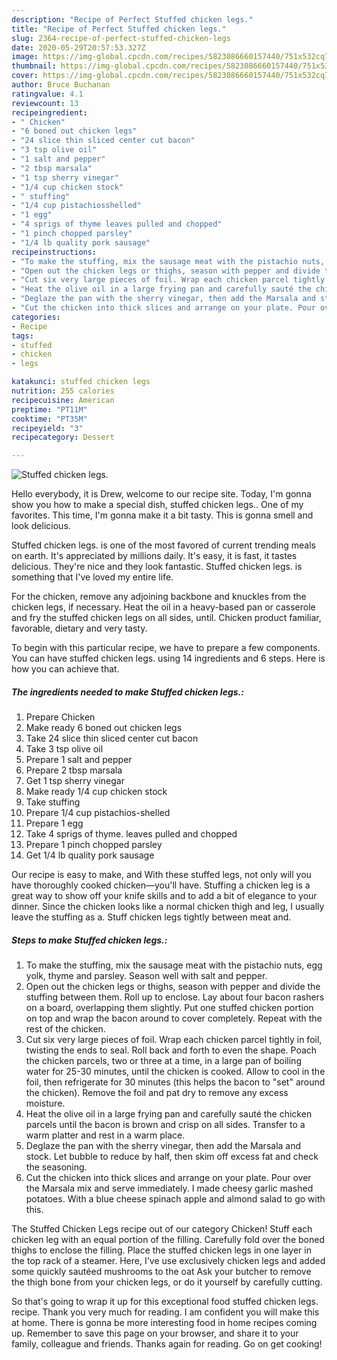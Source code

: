 ```yaml
---
description: "Recipe of Perfect Stuffed chicken legs."
title: "Recipe of Perfect Stuffed chicken legs."
slug: 2364-recipe-of-perfect-stuffed-chicken-legs
date: 2020-05-29T20:57:53.327Z
image: https://img-global.cpcdn.com/recipes/5823086660157440/751x532cq70/stuffed-chicken-legs-recipe-main-photo.jpg
thumbnail: https://img-global.cpcdn.com/recipes/5823086660157440/751x532cq70/stuffed-chicken-legs-recipe-main-photo.jpg
cover: https://img-global.cpcdn.com/recipes/5823086660157440/751x532cq70/stuffed-chicken-legs-recipe-main-photo.jpg
author: Bruce Buchanan
ratingvalue: 4.1
reviewcount: 13
recipeingredient:
- " Chicken"
- "6 boned out chicken legs"
- "24 slice thin sliced center cut bacon"
- "3 tsp olive oil"
- "1 salt and pepper"
- "2 tbsp marsala"
- "1 tsp sherry vinegar"
- "1/4 cup chicken stock"
- " stuffing"
- "1/4 cup pistachiosshelled"
- "1 egg"
- "4 sprigs of thyme leaves pulled and chopped"
- "1 pinch chopped parsley"
- "1/4 lb quality pork sausage"
recipeinstructions:
- "To make the stuffing, mix the sausage meat with the pistachio nuts, egg yolk, thyme and parsley. Season well with salt and pepper."
- "Open out the chicken legs or thighs, season with pepper and divide the stuffing between them. Roll up to enclose. Lay about four bacon rashers on a board, overlapping them slightly. Put one stuffed chicken portion on top and wrap the bacon around to cover completely. Repeat with the rest of the chicken."
- "Cut six very large pieces of foil. Wrap each chicken parcel tightly in foil, twisting the ends to seal. Roll back and forth to even the shape. Poach the chicken parcels, two or three at a time, in a large pan of boiling water for 25-30 minutes, until the chicken is cooked. Allow to cool in the foil, then refrigerate for 30 minutes (this helps the bacon to &#34;set&#34; around the chicken). Remove the foil and pat dry to remove any excess moisture."
- "Heat the olive oil in a large frying pan and carefully sauté the chicken parcels until the bacon is brown and crisp on all sides. Transfer to a warm platter and rest in a warm place."
- "Deglaze the pan with the sherry vinegar, then add the Marsala and stock. Let bubble to reduce by half, then skim off excess fat and check the seasoning."
- "Cut the chicken into thick slices and arrange on your plate. Pour over the Marsala mix and serve immediately. I made cheesy garlic mashed potatoes. With a blue cheese spinach apple and almond salad to go with this."
categories:
- Recipe
tags:
- stuffed
- chicken
- legs

katakunci: stuffed chicken legs 
nutrition: 255 calories
recipecuisine: American
preptime: "PT11M"
cooktime: "PT35M"
recipeyield: "3"
recipecategory: Dessert

---
```



![Stuffed chicken legs.](https://img-global.cpcdn.com/recipes/5823086660157440/751x532cq70/stuffed-chicken-legs-recipe-main-photo.jpg)

Hello everybody, it is Drew, welcome to our recipe site. Today, I'm gonna show you how to make a special dish, stuffed chicken legs.. One of my favorites. This time, I'm gonna make it a bit tasty. This is gonna smell and look delicious.

Stuffed chicken legs. is one of the most favored of current trending meals on earth. It's appreciated by millions daily. It's easy, it is fast, it tastes delicious. They're nice and they look fantastic. Stuffed chicken legs. is something that I've loved my entire life.

For the chicken, remove any adjoining backbone and knuckles from the chicken legs, if necessary. Heat the oil in a heavy-based pan or casserole and fry the stuffed chicken legs on all sides, until. Chicken product familiar, favorable, dietary and very tasty.


To begin with this particular recipe, we have to prepare a few components. You can have stuffed chicken legs. using 14 ingredients and 6 steps. Here is how you can achieve that.

<!--inarticleads1-->

##### The ingredients needed to make Stuffed chicken legs.:

1. Prepare  Chicken
1. Make ready 6 boned out chicken legs
1. Take 24 slice thin sliced center cut bacon
1. Take 3 tsp olive oil
1. Prepare 1 salt and pepper
1. Prepare 2 tbsp marsala
1. Get 1 tsp sherry vinegar
1. Make ready 1/4 cup chicken stock
1. Take  stuffing
1. Prepare 1/4 cup pistachios-shelled
1. Prepare 1 egg
1. Take 4 sprigs of thyme. leaves pulled and chopped
1. Prepare 1 pinch chopped parsley
1. Get 1/4 lb quality pork sausage


Our recipe is easy to make, and With these stuffed legs, not only will you have thoroughly cooked chicken—you&#39;ll have. Stuffing a chicken leg is a great way to show off your knife skills and to add a bit of elegance to your dinner. Since the chicken looks like a normal chicken thigh and leg, I usually leave the stuffing as a. Stuff chicken legs tightly between meat and. 

<!--inarticleads2-->

##### Steps to make Stuffed chicken legs.:

1. To make the stuffing, mix the sausage meat with the pistachio nuts, egg yolk, thyme and parsley. Season well with salt and pepper.
1. Open out the chicken legs or thighs, season with pepper and divide the stuffing between them. Roll up to enclose. Lay about four bacon rashers on a board, overlapping them slightly. Put one stuffed chicken portion on top and wrap the bacon around to cover completely. Repeat with the rest of the chicken.
1. Cut six very large pieces of foil. Wrap each chicken parcel tightly in foil, twisting the ends to seal. Roll back and forth to even the shape. Poach the chicken parcels, two or three at a time, in a large pan of boiling water for 25-30 minutes, until the chicken is cooked. Allow to cool in the foil, then refrigerate for 30 minutes (this helps the bacon to &#34;set&#34; around the chicken). Remove the foil and pat dry to remove any excess moisture.
1. Heat the olive oil in a large frying pan and carefully sauté the chicken parcels until the bacon is brown and crisp on all sides. Transfer to a warm platter and rest in a warm place.
1. Deglaze the pan with the sherry vinegar, then add the Marsala and stock. Let bubble to reduce by half, then skim off excess fat and check the seasoning.
1. Cut the chicken into thick slices and arrange on your plate. Pour over the Marsala mix and serve immediately. I made cheesy garlic mashed potatoes. With a blue cheese spinach apple and almond salad to go with this.


The Stuffed Chicken Legs recipe out of our category Chicken! Stuff each chicken leg with an equal portion of the filling. Carefully fold over the boned thighs to enclose the filling. Place the stuffed chicken legs in one layer in the top rack of a steamer. Here, I&#39;ve use exclusively chicken legs and added some quickly sautéed mushrooms to the oat Ask your butcher to remove the thigh bone from your chicken legs, or do it yourself by carefully cutting. 

So that's going to wrap it up for this exceptional food stuffed chicken legs. recipe. Thank you very much for reading. I am confident you will make this at home. There is gonna be more interesting food in home recipes coming up. Remember to save this page on your browser, and share it to your family, colleague and friends. Thanks again for reading. Go on get cooking!
